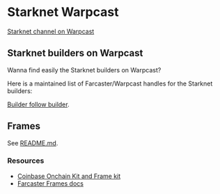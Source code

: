 # Starknet Warpcast

[Starknet channel on Warpcast](https://warpcast.com/~/channel/starknet)

## Starknet builders on Warpcast

Wanna find easily the Starknet builders on Warpcast?

Here is a maintained list of Farcaster/Warpcast handles for the Starknet builders:

[Builder follow builder](builder_follow_builder.md).

## Frames

See [README.md](frames/README.md).

### Resources

- [Coinbase Onchain Kit and Frame kit](https://github.com/coinbase/onchainkit)
- [Farcaster Frames docs](https://warpcast.notion.site/Farcaster-Frames-4bd47fe97dc74a42a48d3a234636d8c5)

